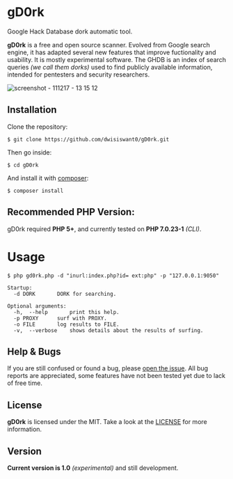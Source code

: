 # gD0rk
Google Hack Database dork automatic tool.

**gD0rk** is a free and open source scanner. Evolved from Google search engine, it has adapted several new features that improve fuctionality and usability. It is mostly experimental software. The GHDB is an index of search queries *(we call them dorks)* used to find publicly available information, intended for pentesters and security researchers.

![screenshot - 111217 - 13 15 12](https://user-images.githubusercontent.com/25837540/33818072-8bbfb24c-de75-11e7-9fcf-e3f0ce926b32.png)


## Installation
Clone the repository:
```
$ git clone https://github.com/dwisiswant0/gD0rk.git
```
Then go inside:
```
$ cd gD0rk
```
And install it with [composer](https://getcomposer.org/download/):
```
$ composer install
```

## Recommended PHP Version:
gD0rk required **PHP 5+**, and currently tested on **PHP 7.0.23-1** *(CLI)*.


# Usage
```
$ php gd0rk.php -d "inurl:index.php?id= ext:php" -p "127.0.0.1:9050"
```
```
Startup:
  -d DORK		DORK for searching.

Optional arguments:
  -h,  --help		print this help.
  -p PROXY		surf with PROXY.
  -o FILE		log results to FILE.
  -v,  --verbose	shows details about the results of surfing.
```

## Help & Bugs
If you are still confused or found a bug, please [open the issue](https://github.com/dwisiswant0/gD0rk/issues). All bug reports are appreciated, some features have not been tested yet due to lack of free time.

## License
**gD0rk** is licensed under the MIT. Take a look at the [LICENSE](https://github.com/dwisiswant0/gD0rk/blob/master/LICENSE) for more information.

## Version
**Current version is 1.0** *(experimental)* and still development.
